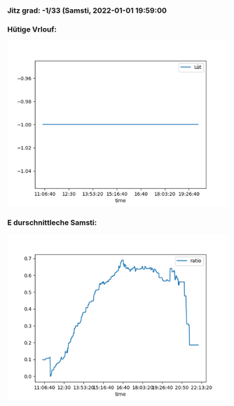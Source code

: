 ### Jitz grad: -1/33 (Samsti, 2022-01-01 19:59:00

### Hütige Vrlouf:
![Graph](Today.png)

### E durschnittleche Samsti:
![Graph](Samsti.png)